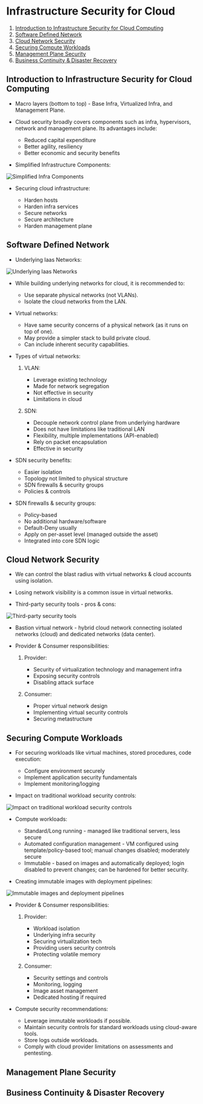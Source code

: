 # Infrastructure Security for Cloud

1. [Introduction to Infrastructure Security for Cloud Computing](#introduction-to-infrastructure-security-for-cloud-computing)
2. [Software Defined Network](#software-defined-network)
3. [Cloud Network Security](#cloud-network-security)
4. [Securing Compute Workloads](#securing-compute-workloads)
5. [Management Plane Security](#management-plane-security)
6. [Business Continuity & Disaster Recovery](#business-continuity--disaster-recovery)

## Introduction to Infrastructure Security for Cloud Computing

* Macro layers (bottom to top) - Base Infra, Virtualized Infra, and Management Plane.

* Cloud security broadly covers components such as infra, hypervisors, network and management plane. Its advantages include:

  * Reduced capital expenditure
  * Better agility, resiliency
  * Better economic and security benefits

* Simplified Infrastructure Components:

![Simplified Infra Components](../../Assets/simplified_infra_comp.png)

* Securing cloud infrastructure:

  * Harden hosts
  * Harden infra services
  * Secure networks
  * Secure architecture
  * Harden management plane

## Software Defined Network

* Underlying Iaas Networks:

![Underlying Iaas Networks](../../Assets/underlying_iaas_networks.png)

* While building underlying networks for cloud, it is recommended to:

  * Use separate physical networks (not VLANs).
  * Isolate the cloud networks from the LAN.

* Virtual networks:

  * Have same security concerns of a physical network (as it runs on top of one).
  * May provide a simpler stack to build private cloud.
  * Can include inherent security capabilities.

* Types of virtual networks:

  1. VLAN:

     * Leverage existing technology
     * Made for network segregation
     * Not effective in security
     * Limitations in cloud

  2. SDN:

     * Decouple network control plane from underlying hardware
     * Does not have limitations like traditional LAN
     * Flexibility, multiple implementations (API-enabled)
     * Rely on packet encapsulation
     * Effective in security

* SDN security benefits:

  * Easier isolation
  * Topology not limited to physical structure
  * SDN firewalls & security groups
  * Policies & controls

* SDN firewalls & security groups:

  * Policy-based
  * No additional hardware/software
  * Default-Deny usually
  * Apply on per-asset level (managed outside the asset)
  * Integrated into core SDN logic

## Cloud Network Security

* We can control the blast radius with virtual networks & cloud accounts using isolation.

* Losing network visibility is a common issue in virtual networks.

* Third-party security tools - pros & cons:

![Third-party security tools](../../Assets/third_party_security_tools.png)

* Bastion virtual network - hybrid cloud network connecting isolated networks (cloud) and dedicated networks (data center).

* Provider & Consumer responsibilities:

  1. Provider:

     * Security of virtualization technology and management infra
     * Exposing security controls
     * Disabling attack surface

  2. Consumer:

     * Proper virtual network design
     * Implementing virtual security controls
     * Securing metastructure

## Securing Compute Workloads

* For securing workloads like virtual machines, stored procedures, code execution:

  * Configure environment securely
  * Implement application security fundamentals
  * Implement monitoring/logging

* Impact on traditional workload security controls:

![Impact on traditional workload security controls](../../Assets/impact_on_traditional_controls.png)

* Compute workloads:

  * Standard/Long running - managed like traditional servers, less secure
  * Automated configuration management - VM configured using template/policy-based tool; manual changes disabled; moderately secure
  * Immutable - based on images and automatically deployed; login disabled to prevent changes; can be hardened for better security.

* Creating immutable images with deployment pipelines:

![Immutable images and deployment pipelines](../../Assets/immutable_images.png)

* Provider & Consumer responsibilities:

  1. Provider:

     * Workload isolation
     * Underlying infra security
     * Securing virtualization tech
     * Providing users security controls
     * Protecting volatile memory

  2. Consumer:

     * Security settings and controls
     * Monitoring, logging
     * Image asset management
     * Dedicated hosting if required

* Compute security recommendations:

  * Leverage immutable workloads if possible.
  * Maintain security controls for standard workloads using cloud-aware tools.
  * Store logs outside workloads.
  * Comply with cloud provider limitations on assessments and pentesting.

## Management Plane Security

## Business Continuity & Disaster Recovery
